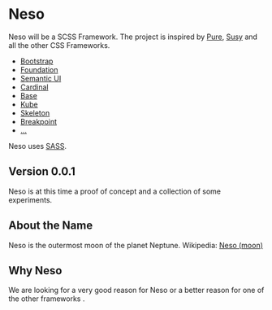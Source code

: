 # Neso

Neso will be a SCSS Framework. The project is inspired by 
[Pure](http://purecss.io), [Susy](http://susy.oddbird.net) and all the other 
CSS Frameworks.

* [Bootstrap](http://getbootstrap.com)
* [Foundation](http://foundation.zurb.com)
* [Semantic UI](http://semantic-ui.com)
* [Cardinal](http://cardinalcss.com)
* [Base](http://getbase.org)
* [Kube](https://imperavi.com/kube/)
* [Skeleton](http://getskeleton.com)
* [Breakpoint](http://breakpoint-sass.com)
* [...](http://www.google.com/search?q=css+framework)

Neso uses [SASS](http://sass-lang.com).

## Version 0.0.1

Neso is at this time a proof of concept and a collection of some experiments.

## About the Name

Neso is the outermost moon of the planet Neptune.
Wikipedia: [Neso (moon)](https://en.wikipedia.org/wiki/Neso_(moon))

## Why Neso

We are looking for a very good reason for Neso or a better reason for one 
of the other frameworks .
